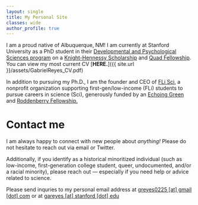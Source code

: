 ```yaml
---
layout: single
title: My Personal Site
classes: wide
author_profile: true
---
```

I am a proud native of Albuquerque, NM! I am currently at Stanford University as a PhD student in their [Developmental and Psychological Sciences program](https://ed.stanford.edu/academics/doctoral/daps) on a [Knight-Hennessy Scholarship](https://kh.stanford.edu) and [Quad Fellowship](https://www.quadfellowship.org). You can view my most current CV [**HERE.**]({{ site.url }}/assets/GabrielReyes_CV.pdf)

In addition to pursuing my Ph.D., I am the founder and CEO of [FLi Sci](https://www.FLiSci.org), a nonprofit organization supporting first-gen/low-income (FLi) students to pursue careers in science (Sci), generously funded by an [Echoing Green](https://fellows.echoinggreen.org/fellow/gabriel-reyes/) and [Roddenberry Fellowship.](https://roddenberryfellowship.org/fellow/gabriel-reyes/)

# **Contact me**

I am always happy to connect with new people about *anything!* Please do not hesitate to reach out via email or Twitter. 

Additionally, if you identify as a historical minoritized individual (such as low-income, first-generation college student, queer, undocumented, and/or a racial minority), please reach out — especially if you need help or advice related to science. 

Please send inquries to my personal email address at [greyes0225 [at] gmail [dot] com](mailto:greyes0225@gmail.com) or at [gareyes [at] stanford [dot] edu](mailto:gareyes@stanford.edu)
